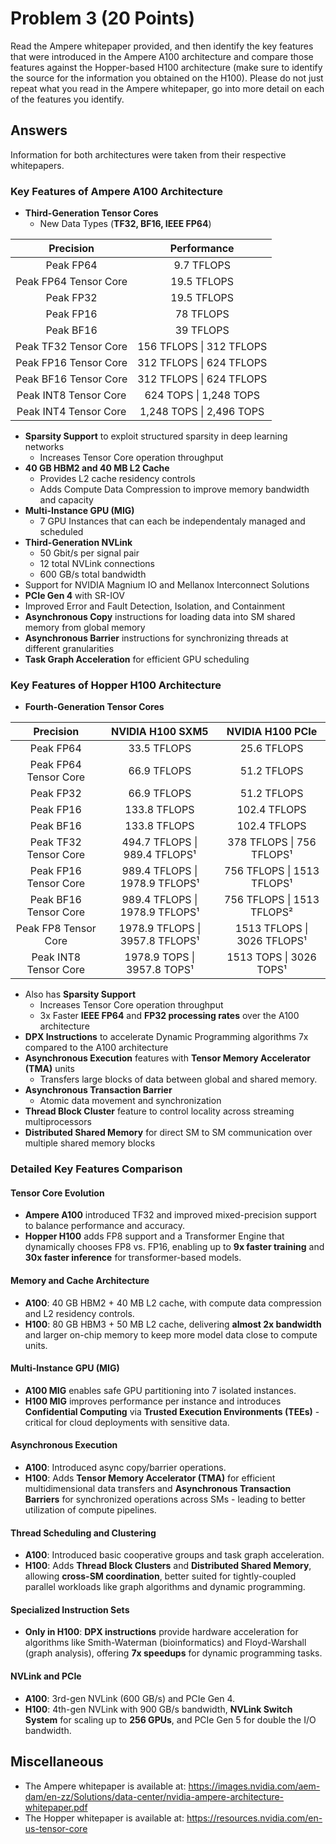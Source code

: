 # Problem 3 (20 Points)

Read the Ampere whitepaper provided, and then identify the key features that were introduced in the Ampere A100 architecture and compare those features against the Hopper-based H100 architecture (make sure to identify the source for the information you obtained on the H100). Please do not just repeat what you read in the Ampere whitepaper, go into more detail on each of the features you identify.

## Answers

Information for both architectures were taken from their respective whitepapers.

### Key Features of Ampere A100 Architecture
- **Third-Generation Tensor Cores**
    - New Data Types (**TF32, BF16, IEEE FP64**)

|       Precision       |        Performance       |
|:---------------------:|:------------------------:|
| Peak FP64             | 9.7 TFLOPS               |
| Peak FP64 Tensor Core | 19.5 TFLOPS              |
| Peak FP32             | 19.5 TFLOPS              |
| Peak FP16             | 78 TFLOPS                |
| Peak BF16             | 39 TFLOPS                |
| Peak TF32 Tensor Core | 156 TFLOPS \| 312 TFLOPS |
| Peak FP16 Tensor Core | 312 TFLOPS \| 624 TFLOPS |
| Peak BF16 Tensor Core | 312 TFLOPS \| 624 TFLOPS |
| Peak INT8 Tensor Core | 624 TOPS \| 1,248 TOPS   |
| Peak INT4 Tensor Core | 1,248 TOPS \| 2,496 TOPS |

- **Sparsity Support** to exploit structured sparsity in deep learning networks
    - Increases Tensor Core operation throughput
- **40 GB HBM2 and 40 MB L2 Cache**
    - Provides L2 cache residency controls
    - Adds Compute Data Compression to improve memory bandwidth and capacity
- **Multi-Instance GPU (MIG)**
    - 7 GPU Instances that can each be independentaly managed and scheduled
- **Third-Generation NVLink**
    - 50 Gbit/s per signal pair
    - 12 total NVLink connections
    - 600 GB/s total bandwidth
- Support for NVIDIA Magnium IO and Mellanox Interconnect Solutions
- **PCIe Gen 4** with SR-IOV
- Improved Error and Fault Detection, Isolation, and Containment
- **Asynchronous Copy** instructions for loading data into SM shared memory from global memory
- **Asynchronous Barrier** instructions for synchronizing threads at different granularities
- **Task Graph Acceleration** for efficient GPU scheduling

### Key Features of Hopper H100 Architecture
- **Fourth-Generation Tensor Cores**

|       Precision       |         NVIDIA H100 SXM5        |       NVIDIA H100 PCIe      |
|:---------------------:|:-------------------------------:|:---------------------------:|
| Peak FP64             | 33.5 TFLOPS                     | 25.6 TFLOPS                 |
| Peak FP64 Tensor Core | 66.9 TFLOPS                     | 51.2 TFLOPS                 |
| Peak FP32             | 66.9 TFLOPS                     | 51.2 TFLOPS                 |
| Peak FP16             | 133.8 TFLOPS                    | 102.4 TFLOPS                |
| Peak BF16             | 133.8 TFLOPS                    | 102.4 TFLOPS                |
| Peak TF32 Tensor Core | 494.7 TFLOPS \| 989.4 TFLOPS¹   | 378 TFLOPS \| 756 TFLOPS¹   |
| Peak FP16 Tensor Core | 989.4 TFLOPS \| 1978.9 TFLOPS¹  | 756 TFLOPS \| 1513 TFLOPS¹  |
| Peak BF16 Tensor Core | 989.4 TFLOPS \| 1978.9 TFLOPS¹  | 756 TFLOPS \| 1513 TFLOPS²  |
| Peak FP8 Tensor Core  | 1978.9 TFLOPS \| 3957.8 TFLOPS¹ | 1513 TFLOPS \| 3026 TFLOPS¹ |
| Peak INT8 Tensor Core | 1978.9 TOPS \| 3957.8 TOPS¹     | 1513 TOPS \| 3026 TOPS¹     |

- Also has **Sparsity Support**
    - Increases Tensor Core operation throughput
    - 3x Faster **IEEE FP64** and **FP32 processing rates** over the A100 architecture
- **DPX Instructions** to accelerate Dynamic Programming algorithms 7x compared to the A100 architecture
- **Asynchronous Execution** features with **Tensor Memory Accelerator (TMA)** units
    - Transfers large blocks of data between global and shared memory.
- **Asynchronous Transaction Barrier**
    - Atomic data movement and synchronization
- **Thread Block Cluster** feature to control locality across streaming multiprocessors
- **Distributed Shared Memory** for direct SM to SM communication over multiple shared memory blocks


### Detailed Key Features Comparison

#### Tensor Core Evolution
- **Ampere A100** introduced TF32 and improved mixed-precision support to balance performance and accuracy.
- **Hopper H100** adds FP8 support and a Transformer Engine that dynamically chooses FP8 vs. FP16, enabling up to **9x faster training** and **30x faster inference** for transformer-based models.

#### Memory and Cache Architecture
- **A100**: 40 GB HBM2 + 40 MB L2 cache, with compute data compression and L2 residency controls.
- **H100**: 80 GB HBM3 + 50 MB L2 cache, delivering **almost 2x bandwidth** and larger on-chip memory to keep more model data close to compute units.

#### Multi-Instance GPU (MIG)
- **A100 MIG** enables safe GPU partitioning into 7 isolated instances.
- **H100 MIG** improves performance per instance and introduces **Confidential Computing** via **Trusted Execution Environments (TEEs)** - critical for cloud deployments with sensitive data.

#### Asynchronous Execution
- **A100**: Introduced async copy/barrier operations.
- **H100**: Adds **Tensor Memory Accelerator (TMA)** for efficient multidimensional data transfers and **Asynchronous Transaction Barriers** for synchronized operations across SMs - leading to better utilization of compute pipelines.

#### Thread Scheduling and Clustering
- **A100**: Introduced basic cooperative groups and task graph acceleration.
- **H100**: Adds **Thread Block Clusters** and **Distributed Shared Memory**, allowing **cross-SM coordination**, better suited for tightly-coupled parallel workloads like graph algorithms and dynamic programming.

#### Specialized Instruction Sets
- **Only in H100**: **DPX instructions** provide hardware acceleration for algorithms like Smith-Waterman (bioinformatics) and Floyd-Warshall (graph analysis), offering **7x speedups** for dynamic programming tasks.

#### NVLink and PCIe
- **A100**: 3rd-gen NVLink (600 GB/s) and PCIe Gen 4.
- **H100**: 4th-gen NVLink with 900 GB/s bandwidth, **NVLink Switch System** for scaling up to **256 GPUs**, and PCIe Gen 5 for double the I/O bandwidth.


## Miscellaneous
- The Ampere whitepaper is available at: https://images.nvidia.com/aem-dam/en-zz/Solutions/data-center/nvidia-ampere-architecture-whitepaper.pdf
- The Hopper whitepaper is available at: https://resources.nvidia.com/en-us-tensor-core